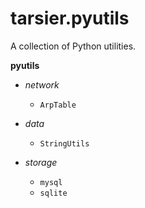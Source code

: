 # tarsier.pyutils

A collection of Python utilities.

**pyutils**

* *network*
	* `ArpTable`

* *data*
	* `StringUtils`

* *storage*
	* `mysql`
	* `sqlite`
